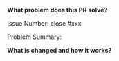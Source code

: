 <!--

Thank you for contributing to OSS Insight!

PR Title Format:

Please add the scope of pull request as the title prefix like:

```
<scope>: what's changed.
```

The scope could be `config`, `api`, `web`, `blog` and etc.

Suppose you submit a new repository to the collection's configuration, your pull request title could be:

```
config: add pingcap/tidb repo to open source database collection
```
-->

**What problem does this PR solve?**

<!--

Please create an issue first to describe the problem.

It's best be one line starting with "Issue Number:  " and 
linking the relevant issues via the "close" or "ref".

For more info, check <https://github.com/pingcap/ossinsight/issues>.

-->

Issue Number: close #xxx

Problem Summary:

**What is changed and how it works?**